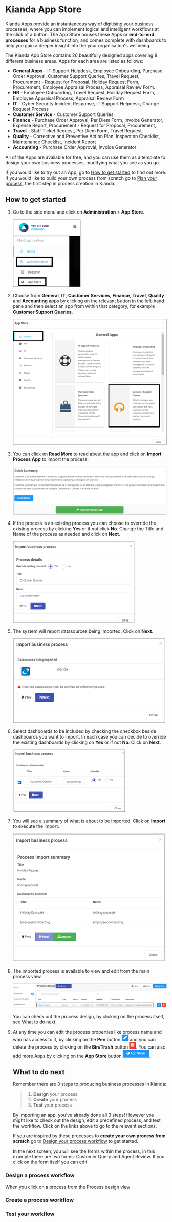 # Kianda App Store

Kianda Apps provide an instantaneous way of digitising your business processes, where you can implement logical and intelligent workflows at the click of a button. The App Store houses these Apps or **end-to-end processes** for a business function, and comes complete with dashboards to help you gain a deeper insight into the your organisation's wellbeing.

The Kianda App Store contains 26 beautifully designed apps covering 8 different business areas. Apps for each area are listed as follows:

- **General Apps** - IT Support Helpdesk, Employee Onboarding, Purchase Order Approval, Customer Support Queries, Travel Request, Procurement - Request for Proposal, Holiday Request Form, Procurement, Employee Appraisal Process, Appraisal Review Form.
- **HR**  - Employee Onboarding, Travel Request, Holiday Request Form, Employee Appraisal Process, Appraisal Review Form
- **IT**  - Cyber Security Incident Response, IT Support Helpdesk, Change Request Process
- **Customer Service**  - Customer Support Queries
- **Finance**  -  Purchase Order Approval, Per Diem Form, Invoice Generator, Expense Report, Procurement - Request for Proposal, Procurement,
- **Travel**  - Staff Ticket Request, Per Diem Form, Travel Request.
- **Quality**  - Corrective and Preventive Action Plan, Inspection Checklist, Maintenance Checklist, Incident Report
- **Accounting**  - Purchase Order Approval, Invoice Generator

All of the Apps are available for free, and you can use them as a template to design your own business processes, modifying what you see as you go. 

If you would like to try out an App, go to [How to get started](#how-to-get-started) to find out more. If you would like to build your own process from scratch go to [Plan your process](processplan.md), the first step in process creation in Kianda.



## How to get started ##

1. Go to the side menu and click on **Administration** > **App Store**.

   ![Administration menu](images/admin.png)

2. Choose from **General**, **IT**, **Customer Services**, **Finance**, **Travel**, **Quality** and **Accounting** apps by clicking on the relevant button in the left-hand pane and then select an app from within that category, for example **Customer Support Queries**.

   ![App store General Apps](images/appstoreegs2.png)

3. You can click on **Read More** to read about the app and click on **Import Process App** to import the process. 

   ![Customer Support Queries App](images/supportapp.png) 

4. If the process is an existing process you can choose to override the existing process by clicking **Yes** or if not click **No**. Change the Title and Name of the process as needed and click on **Next**.

   ![Override existing processes](images/importcustomerprocess.png) 

5. The system will report datasources being imported. Click on **Next**. 

   ![Import business processes](images/importbusinessprocess.png)

6. Select dashboards to be included by checking the checkbox beside dashboards you want to import. In each case you can decide to override the existing dashboards by clicking on **Yes** or if not **No**. Click on **Next**.

   ![Import dashboards](images/importcustomerdashboard_frame.png)

7. You will see a summary of what is about to be imported. Click on **Import** to execute the import.

   ![Import process summary](images/importsummary.png)

8. The imported process is available to view and edit from the main process view.

   ![Imported Customer Support Query process](images/newprocessapp.png)

   You can check out the process design, by clicking on the process itself, see [What to do next](#what-to-do-next).

9. At any time you can edit the process properties like process name and who has access to it, by clicking on the **Pen** button ![Pen button](images/penicon.png) and you can delete the process by clicking on the **Bin/Trash** button ![Bin button](images/binicon.png). You can also add more Apps by clicking on the **App Store** button ![AppStore button](images/appstore.png).

   

   ## What to do next ##

   Remember there are 3 steps to producing business processes in Kianda:

   > 1. **Design** your process
   > 2. **Create** your process
   > 3. **Test** your process

   By importing an app, you've already done all 3 steps! However you might like to check out the design, edit a predefined process, and test the workflow. Click on the links above to go to the relevant sections.

   If you are inspired by these processes to **create your own process from scratch** go to [Design your process workflow](processdesign.md) to get started.

   In the next screen, you will see the forms within the process, in this example there are two forms: Customer Query and Agent Review. If you click on the form itself you can edit

### Design a process workflow ###

When you click on a process from the Process design view 

### Create a process workflow



### Test your workflow ###



